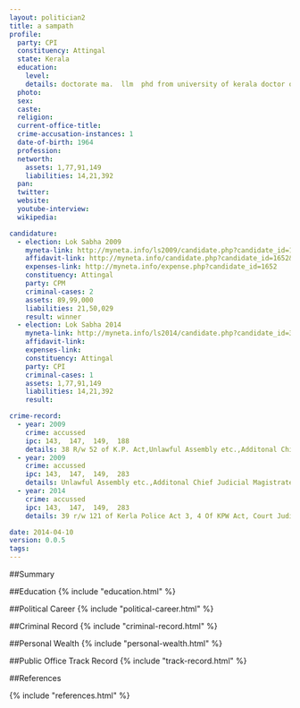 ```yaml
---
layout: politician2
title: a sampath
profile: 
  party: CPI
  constituency: Attingal
  state: Kerala
  education: 
    level: 
    details: doctorate ma.  llm  phd from university of kerala doctor of philosophy in law in 2013
  photo: 
  sex: 
  caste: 
  religion: 
  current-office-title: 
  crime-accusation-instances: 1
  date-of-birth: 1964
  profession: 
  networth: 
    assets: 1,77,91,149
    liabilities: 14,21,392
  pan: 
  twitter: 
  website: 
  youtube-interview: 
  wikipedia: 

candidature: 
  - election: Lok Sabha 2009
    myneta-link: http://myneta.info/ls2009/candidate.php?candidate_id=1652
    affidavit-link: http://myneta.info/candidate.php?candidate_id=1652&scan=original
    expenses-link: http://myneta.info/expense.php?candidate_id=1652
    constituency: Attingal 
    party: CPM
    criminal-cases: 2
    assets: 89,99,000
    liabilities: 21,50,029
    result: winner 
  - election: Lok Sabha 2014
    myneta-link: http://myneta.info/ls2014/candidate.php?candidate_id=340
    affidavit-link: 
    expenses-link: 
    constituency: Attingal 
    party: CPI
    criminal-cases: 1
    assets: 1,77,91,149
    liabilities: 14,21,392
    result:  

crime-record: 
  - year: 2009
    crime: accussed
    ipc: 143,  147,  149,  188
    details: 38 R/w 52 of K.P. Act,Unlawful Assembly etc.,Additonal Chief Judicial Magistrate Court (ACJM) Thiruvananthapuram,C.C. No. 434/2008,Date-27-08-2008 
  - year: 2009
    crime: accussed
    ipc: 143,  147,  149,  283
    details: Unlawful Assembly etc.,Additonal Chief Judicial Magistrate Court (ACJM) Thiruvananthapuram,C.C.No.564/2008,Date-10-11-2008 
  - year: 2014
    crime: accussed
    ipc: 143,  147,  149,  283
    details: 39 r/w 121 of Kerla Police Act 3, 4 Of KPW Act, Court Judicial First Class    Masi State Court- III,Trivandrum, ST 3264/13 Dated 21/11/13 

date: 2014-04-10
version: 0.0.5
tags: 
---
```


##Summary


##Education
{% include "education.html" %}


##Political Career
{% include "political-career.html" %}


##Criminal Record
{% include "criminal-record.html" %}


##Personal Wealth
{% include "personal-wealth.html" %}


##Public Office Track Record
{% include "track-record.html" %}


##References


{% include "references.html" %}
